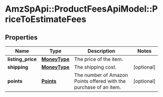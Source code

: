 # AmzSpApi::ProductFeesApiModel::PriceToEstimateFees

## Properties
Name | Type | Description | Notes
------------ | ------------- | ------------- | -------------
**listing_price** | [**MoneyType**](MoneyType.md) | The price of the item. | 
**shipping** | [**MoneyType**](MoneyType.md) | The shipping cost. | [optional] 
**points** | [**Points**](Points.md) | The number of Amazon Points offered with the purchase of an item. | [optional] 


